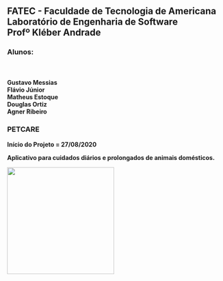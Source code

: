 <h2>FATEC - Faculdade de Tecnologia de Americana<br>
Laboratório de Engenharia de Software<br>
Profº Kléber Andrade</h2>
 <h4>
 <h3>Alunos:</h3><br> <h4>
        Gustavo Messias<br>
        Flávio Júnior<br>
        Matheus Estoque<br>
        Douglas Ortiz<br>
        Agner Ribeiro<br>
 </h4>
 
 <h3>PETCARE</H3>
 
 
 <strong><p>Início do Projeto = 27/08/2020</p><strong>  

Aplicativo para cuidados diários e prolongados de animais domésticos.



<img width="250" src="http://gensoft.site/img/fundogit.fw.png">
